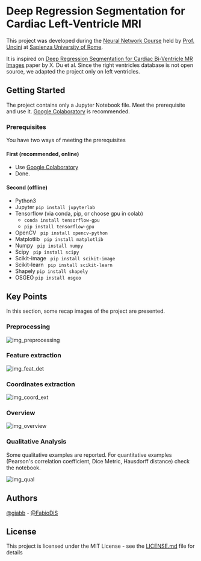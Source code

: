 # Deep Regression Segmentation for Cardiac Left-Ventricle MRI

This project was developed during the [Neural Network Course](http://www.uncini.com/dida/NN/index.html) held by [Prof. Uncini](http://www.uncini.com/) at [Sapienza University of Rome](https://www.uniroma1.it).

It is inspired on [Deep Regression Segmentation for Cardiac Bi-Ventricle MR Images](https://ieeexplore.ieee.org/document/8245780) paper by X. Du et al. Since the right ventricles database is not open source, we adapted the project only on left ventricles.  


## Getting Started

The project contains only a Jupyter Notebook file. Meet the prerequisite and use it. [Google Colaboratory](https://colab.research.google.com) is recommended.


### Prerequisites

You have two ways of meeting the prerequisites

#### First (recommended, online)
- Use [Google Colaboratory](https://colab.research.google.com)
- Done.

#### Second (offline)
- Python3
- Jupyter ``` pip install jupyterlab ```
- Tensorflow (via conda, pip, or choose gpu in colab)
  - ``` conda install tensorflow-gpu ```
  - ``` pip install tensorflow-gpu ```
- OpenCV  ``` pip install opencv-python```
- Matplotlib ``` pip install matplotlib```
- Numpy ``` pip install numpy```
- Scipy ``` pip install scipy```
- Scikit-image ``` pip install scikit-image```
- Scikit-learn ``` pip install scikit-learn```
- Shapely ``` pip install shapely ```
- OSGEO ``` pip install osgeo ```


## Key Points

In this section, some recap images of the project are presented.

### Preprocessing

![img_preprocessing](https://raw.githubusercontent.com/giabb/quantification-of-cardiac-mri/main/md_img/preprocessing.png)

### Feature extraction

![img_feat_det](https://raw.githubusercontent.com/giabb/quantification-of-cardiac-mri/main/md_img/features_detection.png)

### Coordinates extraction

![img_coord_ext](https://raw.githubusercontent.com/giabb/quantification-of-cardiac-mri/main/md_img/coordinates_extraction.png)

### Overview

![img_overview](https://raw.githubusercontent.com/giabb/quantification-of-cardiac-mri/main/md_img/summary.png)

### Qualitative Analysis

Some qualitative examples are reported. For quantitative examples (Pearson's correlation coefficient, Dice Metric, Hausdorff distance) check the notebook.

![img_qual](https://raw.githubusercontent.com/giabb/quantification-of-cardiac-mri/main/md_img/qualitative_analysis.png)


## Authors

[@giabb](https://github.com/giabb) - [@FabioDiS](https://github.com/FabioDiS)

## License

This project is licensed under the MIT License - see the [LICENSE.md](LICENSE.md) file for details

